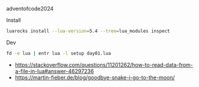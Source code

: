 adventofcode2024

Install

```sh
luarocks install --lua-version=5.4 --tree=lua_modules inspect
```

Dev

```sh
fd -e lua | entr lua -l setup day01.lua
```

- https://stackoverflow.com/questions/11201262/how-to-read-data-from-a-file-in-lua#answer-46297236
- https://martin-fieber.de/blog/goodbye-snake-i-go-to-the-moon/
